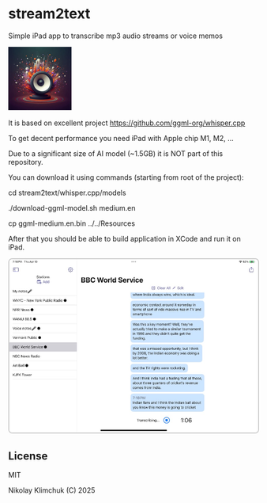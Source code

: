 # stream2text
Simple iPad app to transcribe mp3 audio streams or voice memos

![Alt text](./stream2text/Assets.xcassets/AppIcon.appiconset/s2t-128.png)

It is based on excellent project https://github.com/ggml-org/whisper.cpp

To get decent performance you need iPad with Apple chip M1, M2, ...

Due to a significant size of AI model (~1.5GB) it is NOT part of this repository.

You can download it using commands (starting from root of the project): 

cd stream2text/whisper.cpp/models

./download-ggml-model.sh medium.en

cp ggml-medium.en.bin ../../Resources

After that you should be able to build application in XCode and run it on iPad.

<img src="screenshot.jpeg" alt="Screenshot" width="800" style="border: 2px solid #ccc; border-radius: 8px;" />

## License
MIT

Nikolay Klimchuk (C) 2025 
